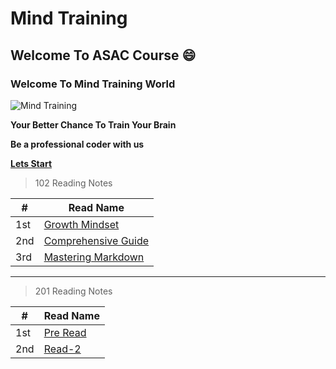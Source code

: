 # Mind Training 

## Welcome To ASAC Course :smile:


### Welcome To Mind Training World 

![Mind Training](https://i1.wp.com/www.drperlmutter.com/wp-content/uploads/2017/06/Test-Your-Brain-Quiz-Perlmutter-1.png?fit=1200%2C630&ssl=1)


**Your Better Chance To Train Your Brain**

**Be a professional coder with us**

**[Lets Start](https://khasawneh07.github.io/reading-notes/growth-mindset)**

> 102 Reading Notes 

#|Read Name
-|----------
1st | [Growth Mindset](https://khasawneh07.github.io/reading-notes/growth-mindset)
2nd | [Comprehensive Guide](https://khasawneh07.github.io/reading-notes/Mastering-Markdown)
3rd | [Mastering Markdown](https://khasawneh07.github.io/reading-notes/Comprehensive-Guide)

**********************************************************************************************
> 201 Reading Notes 

#|Read Name
-|----------
1st | [Pre Read](https://khasawneh07.github.io/reading-notes/Pre-Read)
2nd | [Read-2](https://khasawneh07.github.io/reading-notes/Read-2)
